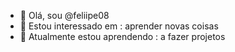 - 👋 Olá, sou @feliipe08 
- 👀 Estou interessado em : aprender novas coisas
- 🌱 Atualmente estou aprendendo : a fazer projetos
